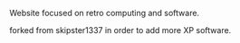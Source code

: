 Website focused on retro computing and software.

forked from skipster1337 in order to add more XP software.
